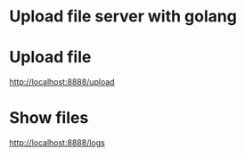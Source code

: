 # Upload file server with golang

# Upload file
[http://localhost:8888/upload](http://localhost:8888/upload)

# Show files 
[http://localhost:8888/logs](http://localhost:8888/logs)
